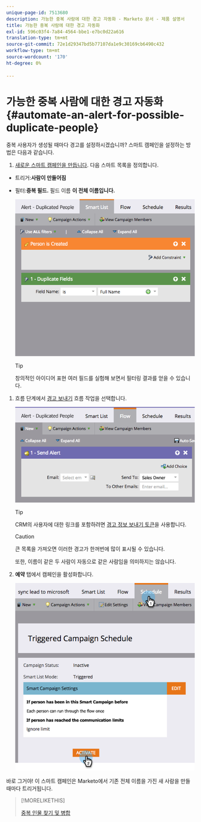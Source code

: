 ```yaml
---
unique-page-id: 7513680
description: 가능한 중복 사람에 대한 경고 자동화 - Marketo 문서 - 제품 설명서
title: 가능한 중복 사람에 대한 경고 자동화
exl-id: 596c03f4-7a84-4564-bbe1-e7bc0d22a616
translation-type: tm+mt
source-git-commit: 72e1d29347bd5b77107da1e9c30169cb6490c432
workflow-type: tm+mt
source-wordcount: '170'
ht-degree: 0%

---
```


# 가능한 중복 사람에 대한 경고 자동화 {#automate-an-alert-for-possible-duplicate-people}

중복 사용자가 생성될 때마다 경고를 설정하시겠습니까? 스마트 캠페인을 설정하는 방법은 다음과 같습니다.

1. [새로운 스마트 캠페인을 만듭니다](/help/marketo/product-docs/core-marketo-concepts/smart-campaigns/creating-a-smart-campaign/create-a-new-smart-campaign.md). 다음 스마트 목록을 정의합니다.

* 트리거:**사람이 만들어짐**
* 필터:**중복 필드.** 필드 이름 **이 전체 이름입니다.**

   ![](assets/image2017-3-27-8-3a22-3a4.png)

   >[!TIP]
   >
   >창의적인 아이디어 표현 여러 필드를 실험해 보면서 필터링 결과를 얻을 수 있습니다.

1. 흐름 단계에서 [경고 보내기](/help/marketo/product-docs/core-marketo-concepts/smart-campaigns/flow-actions/send-alert.md) 흐름 작업을 선택합니다.

   ![](assets/image2017-3-27-8-3a24-3a8.png)

   >[!TIP]
   >
   >CRM의 사용자에 대한 링크를 포함하려면 [경고 정보 보내기 토큰](/help/marketo/product-docs/email-marketing/general/using-tokens/use-the-send-alert-info-token.md)을 사용합니다.

   >[!CAUTION]
   >
   >큰 목록을 가져오면 이러한 경고가 한꺼번에 많이 표시될 수 있습니다.
   >
   >또한, 이름이 같은 두 사람이 자동으로 같은 사람임을 의미하지는 않습니다.

1. **예약** 탭에서 캠페인을 활성화합니다.

   ![](assets/image2017-3-27-8-3a24-3a37.png)

바로 그거야! 이 스마트 캠페인은 Marketo에서 기존 전체 이름을 가진 새 사람을 만들 때마다 트리거됩니다.

>[!MORELIKETHIS]
>
>[중복 인물 찾기 및 병합](/help/marketo/product-docs/core-marketo-concepts/smart-lists-and-static-lists/managing-people-in-smart-lists/find-and-merge-duplicate-people.md)
